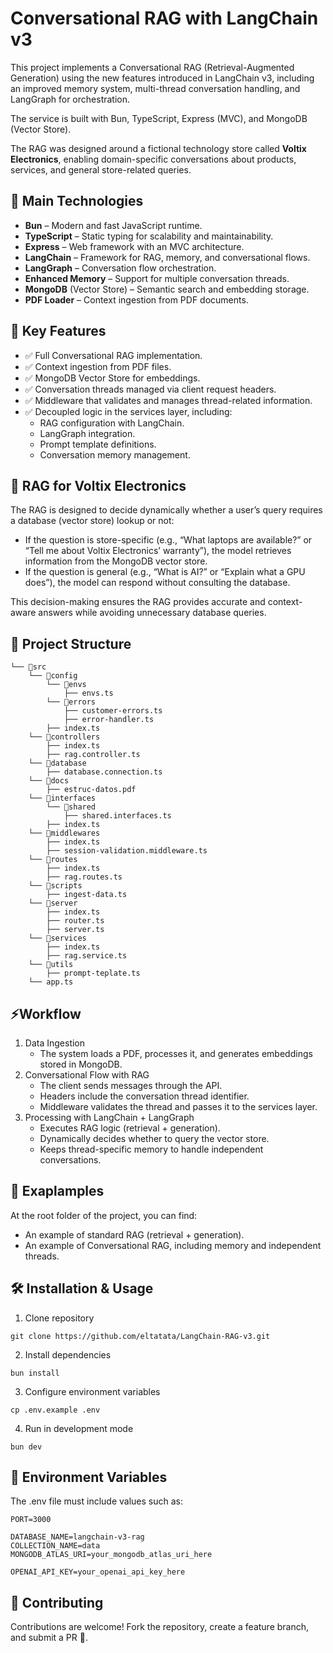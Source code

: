 # Conversational RAG with LangChain v3

This project implements a Conversational RAG (Retrieval-Augmented Generation) using the new features introduced in LangChain v3, including an improved memory system, multi-thread conversation handling, and LangGraph for orchestration.

The service is built with Bun, TypeScript, Express (MVC), and MongoDB (Vector Store).

The RAG was designed around a fictional technology store called **Voltix Electronics**, enabling domain-specific conversations about products, services, and general store-related queries.

## 🚀 Main Technologies

- **Bun** – Modern and fast JavaScript runtime.
- **TypeScript** – Static typing for scalability and maintainability.
- **Express** – Web framework with an MVC architecture.
- **LangChain** – Framework for RAG, memory, and conversational flows.
- **LangGraph** – Conversation flow orchestration.
- **Enhanced Memory** – Support for multiple conversation threads.
- **MongoDB** (Vector Store) – Semantic search and embedding storage.
- **PDF Loader** – Context ingestion from PDF documents.

## 📌 Key Features

- ✅ Full Conversational RAG implementation.
- ✅ Context ingestion from PDF files.
- ✅ MongoDB Vector Store for embeddings.
- ✅ Conversation threads managed via client request headers.
- ✅ Middleware that validates and manages thread-related information.
- ✅ Decoupled logic in the services layer, including:
  - RAG configuration with LangChain.
  - LangGraph integration.
  - Prompt template definitions.
  - Conversation memory management.

## 🛒 RAG for Voltix Electronics

The RAG is designed to decide dynamically whether a user’s query requires a database (vector store) lookup or not:

- If the question is store-specific (e.g., “What laptops are available?” or “Tell me about Voltix Electronics’ warranty”), the model retrieves information from the MongoDB vector store.
- If the question is general (e.g., “What is AI?” or “Explain what a GPU does”), the model can respond without consulting the database.

This decision-making ensures the RAG provides accurate and context-aware answers while avoiding unnecessary database queries.

## 📂 Project Structure
```
└── 📁src
    └── 📁config
        └── 📁envs
            ├── envs.ts
        └── 📁errors
            ├── customer-errors.ts
            ├── error-handler.ts
        ├── index.ts
    └── 📁controllers
        ├── index.ts
        ├── rag.controller.ts
    └── 📁database
        ├── database.connection.ts
    └── 📁docs
        ├── estruc-datos.pdf
    └── 📁interfaces
        └── 📁shared
            ├── shared.interfaces.ts
        ├── index.ts
    └── 📁middlewares
        ├── index.ts
        ├── session-validation.middleware.ts
    └── 📁routes
        ├── index.ts
        ├── rag.routes.ts
    └── 📁scripts
        ├── ingest-data.ts
    └── 📁server
        ├── index.ts
        ├── router.ts
        ├── server.ts
    └── 📁services
        ├── index.ts
        ├── rag.service.ts
    └── 📁utils
        ├── prompt-teplate.ts
    └── app.ts
```

## ⚡Workflow

1. Data Ingestion
    - The system loads a PDF, processes it, and generates embeddings stored in MongoDB.
2. Conversational Flow with RAG
    - The client sends messages through the API.
    - Headers include the conversation thread identifier.
    - Middleware validates the thread and passes it to the services layer.
3. Processing with LangChain + LangGraph
    - Executes RAG logic (retrieval + generation).
    - Dynamically decides whether to query the vector store.
    - Keeps thread-specific memory to handle independent conversations.

## 📂 Exaplamples

At the root folder of the project, you can find:
- An example of standard RAG (retrieval + generation).
- An example of Conversational RAG, including memory and independent threads.

## 🛠️ Installation & Usage
1. Clone repository
```
git clone https://github.com/eltatata/LangChain-RAG-v3.git
```
2. Install dependencies
```
bun install
```
3. Configure environment variables
```
cp .env.example .env
```
4. Run in development mode
```
bun dev
```

## 🔑 Environment Variables

The .env file must include values such as:

```
PORT=3000

DATABASE_NAME=langchain-v3-rag
COLLECTION_NAME=data
MONGODB_ATLAS_URI=your_mongodb_atlas_uri_here

OPENAI_API_KEY=your_openai_api_key_here
```

## 🤝 Contributing

Contributions are welcome!
Fork the repository, create a feature branch, and submit a PR 🚀.
